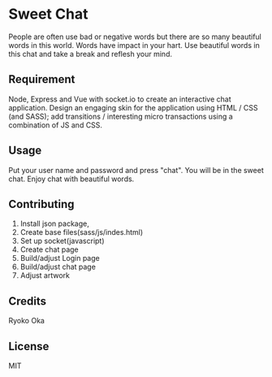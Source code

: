 # Sweet Chat

People are often use bad or negative words but there are so many beautiful words in this world. Words have impact in your hart. Use beautiful words in this chat and take a break and reflesh your mind. 

## Requirement

Node, Express and Vue with​ ​socket.io​ to create an interactive chat application. Design an engaging skin for the application using HTML / CSS (and SASS); add transitions / interesting micro transactions using a combination of JS and CSS.

## Usage

Put your user name and password and press "chat".
You will be in the sweet chat.
Enjoy chat with beautiful words.

## Contributing

1. Install json package,
2. Create base files(sass/js/indes.html)
3. Set up socket(javascript)
4. Create chat page
5. Build/adjust Login page
6. Build/adjust chat page
7. Adjust artwork


## Credits

Ryoko Oka

## License

MIT
